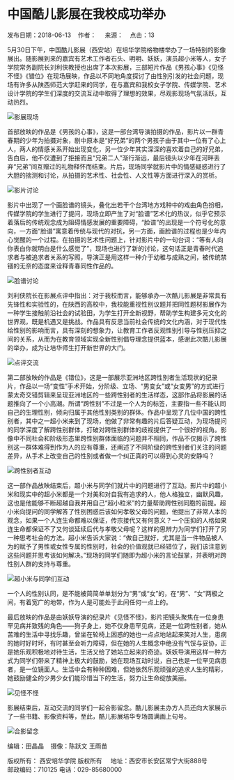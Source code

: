 # 中国酷儿影展在我校成功举办

发布日期：2018-06-13    作者：     来源：    点击：13

5月30日下午，中国酷儿影展（西安站）在培华学院格物楼举办了一场特别的影像展出。随影展到来的嘉宾有艺术工作者石头、明明、妖妖，演员超小米等人，女子学院常务副院长刘利侠教授也出席了本次影展，三部短片作品《男孩心事》《见怪不怪》《错位》在现场展映，作品以不同地角度探讨了由性别引发的社会问题，现场有许多从陕西师范大学赶来的同学，在与嘉宾和我校女子学院、传媒学院、艺术设计学院的学生们深度的交流互动中取得了理想的效果，尽观影现场气氛活跃，互动热烈。

![影展现场](/__local/7/84/29/F7FA3F774DC774A1886C3C00F61_9BCB51AE_8ABA.jpg?e=.jpg)

首部放映的作品是《男孩的心事》，这是一部台湾导演拍摄的作品，影片以一群青春期的少年为拍摄对象，剧中原本是“好兄弟”的两个男孩子由于其中一位有了心上人，两人的情感关系开始出现变化，另一位少年其实深深的喜欢着自己的好兄弟，告白后，他不仅遭到了拒接而且“兄弟二人”渐行渐远，最后镜头以少年在河畔丢弃“兄弟”间互赠过的礼物释怀而结束。片后，现场同学就影片中的情感疑惑进行了大胆的揣测和讨论，从拍摄的艺术性、社会性、人文性等方面进行深入的赏析。

![影片讨论](/__local/A/EF/68/091234A000FBFD3EC515F081BB8_D8BAC187_5BAC.jpg?e=.jpg)

影片中出现了一个画脸谱的镜头，叠化出若干个台湾地方戏种中的戏曲角色扮相，传媒学院的学生进行了提问，现场立即产生了对“脸谱”艺术化的热议，似乎它预示着落后的传统观念成为阻碍情感发展的重要障碍，“脸谱”的出现是一个符号化的意向，一方面“脸谱”寓意着传统与现代的对抗，另一方面，画脸谱的过程也是少年内心觉醒的一个过程。在拍摄的艺术性问题上，针对影片中的一句台词：“等有人向你表白你就明白是什么感觉了”，现场也进行了新的讨论，这句话正是青春时代追求者与被追求者关系的写照，导演正是用这样一种介于幼稚与成熟之间，被传统禁锢的无奈的态度来诠释青春同性作品的。

![脸谱讨论](/__local/D/30/70/92E15ECF0E107943A1C5131D6CF_505E1DF7_797E.jpg?e=.jpg)

刘利侠院长在影展点评中指出：对于我校而言，能够承办一次酷儿影展是非常具有先锋性和实验性的，在陕西的高校中，我校能重视性别议题并把同性题材影展作为一种学生接触前沿社会的试验田，为学生打开全新视野，帮助学生构建多元文化的世界观，既是机遇又是挑战。作品具有反思当前社会传统的文化内涵，对于现代性给性别的影响而言，具有深刻的想象力，让教育工作者反观性别引导与性别压抑之间的关系，从而为在教育领域实现全新性别倡导理念提供蓝本，感谢此次酷儿影展的举办，成为让培华师生打开新世界的大门。

![点评交流](/__local/3/CD/96/1CD7C74E5D2DEFC09048F314C8D_A2707E2C_478F.jpg?e=.jpg)

第二部放映的作品是《错位》，这是一部展示亚洲地区跨性别者生活现状的纪录片，作品以一场“变性”手术开始，分阶级、立场、“男变女”或“女变男”的方式进行蒙太奇交错剪辑来呈现亚洲地区的一些跨性别者的生活样态，这部作品将影展的话题推向了一个小高潮。所谓“跨性别”不过是一个人为的标签，主要指一些不能认同自己的生理性别，倾向归属于其他性别类别的群体。作品中呈现了几位中国的跨性别者，其中之一超小米来到了现场，他做了非常有趣的片后答疑互动，为现场提问的同学深度了解跨性别群体，打破对跨性别群体的歧视提供了一个很好的视角。影像中不同社会和阶级形态里跨性别群体面临的问题并不相同，作品不仅揭示了跨性别这一群体难得到作为人的应有尊重，还阐述了不同阶级的跨性别者们关注的问题差异，从手术上改变自己的性别或者做一个纠正真的可以得到心灵的安静吗？

![跨性别者互动](/__local/F/CE/AC/1942FEF966A8533F79A0750596E_572900E3_78C1.jpg?e=.jpg)

这一部作品放映结束后，超小米与同学们就片中的问题进行了互动。影片中的超小米和现实中的超小米都是一个对美和对自我有追求的人，他人格独立，幽默风趣，这也是他能够不断超越自我并用自己“超小粒米”的力量帮助跨性别同胞的前提。超小米向提问的同学解答了性别困惑后该如何孝敬父母的问题，他提出了非常人本的观念，如果一个人连生命都难以保证，传宗接代又有何意义？一个压抑的人格如果连生命都保证不了又何谈延续后代与孝敬父母呢？这样的思辨力为同学们打开了另一种思考社会的方法。超小米告诉大家说：“做自己就好，尤其是当一件物品被人为的赋予了男性或女性专属的性别时，社会的价值观就已经错位了，我们该注意到这些问题并思考该如何解决。”现场的同学们随即为超小米的言论鼓掌，并表明对跨性别人群的支持与尊重。

![超小米与同学们互动](/__local/C/0C/94/D7BA796D1A53D729F97224D6C0C_5F77172B_463F.jpg?e=.jpg)

一个人的性别认同，是不能被简简单单划分为“男”或“女”的，在“男”、“女”两极之间，有着宽广的地带，作为人是可能处于此间任何一点上的。

最后放映的作品是由妖妖导演的纪录片《见怪不怪》，影片把镜头聚焦在一位身患罕见病并致残的角色——狗子身上，她不仅身患罕见病，还是一位跨性别者，她从苦难的生活中寻找乐趣，曾坐在轮椅上困惑的她也一点点地站起来笑对人生，患病的她时好时坏，有时甚至会听力障碍，但在她的人生概念中绝没有气馁与妥协，正是她乐观积极地对待生活，生活又给了她站立起来的奇迹。妖妖导演用这样一种方式为同学们带来了精神上极大的鼓励，她在现场互动时说，自己也是一位罕见病患者，是一位镜面人。生活中会有种种困难，但她依然乐观顽强的追求人生的精彩，她鼓励健全的少男少女们能珍惜当下的生活，努力让生命绽放美丽。

![见怪不怪](/__local/B/04/30/115DBCFAE6BF43949E0CB7530FB_941D9466_484D.jpg?e=.jpg)

影展结束后，互动交流的同学们一起合影留念。酷儿影展主办方人员还向大家展示了一些书籍、影像资料等，至此，酷儿影展培华专场圆满画上句号。

![合影留念](/__local/E/6F/4D/8B69BA0C6ED7F6FA464973B66F1_79F468A8_76E4.jpg?e=.jpg)

编辑：田晶晶    摄像：陈跃文 王雨苗

版权所有： 西安培华学院 版权所有    
地址：西安市长安区常宁大街888号        邮政编码：710125
电话：029-85680000
<!-- tcd_original_link https://www.peihua.edu.cn/nzxyx/info/1098/1489.htm -->
